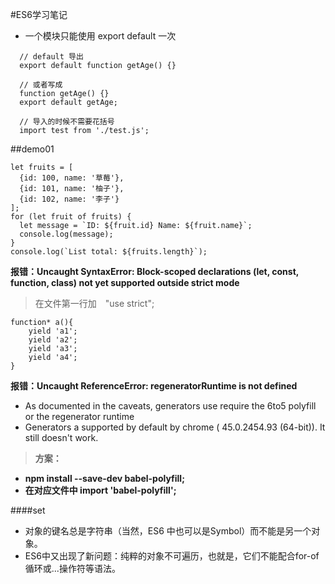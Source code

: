 #ES6学习笔记

>
+ 一个模块只能使用 export default 一次
```
  // default 导出
  export default function getAge() {} 
 
  // 或者写成
  function getAge() {}
  export default getAge;

  // 导入的时候不需要花括号
  import test from './test.js';
```

##demo01
```
let fruits = [
  {id: 100, name: '草莓'},
  {id: 101, name: '柚子'},
  {id: 102, name: '李子'}
];
for (let fruit of fruits) {
  let message = `ID: ${fruit.id} Name: ${fruit.name}`;
  console.log(message);
}
console.log(`List total: ${fruits.length}`);
```

**报错：Uncaught SyntaxError: Block-scoped declarations (let, const, function, class) not yet supported outside strict mode**

>在文件第一行加　"use strict";


```
function* a(){
	yield 'a1';
	yield 'a2';
	yield 'a3';
	yield 'a4';
}
```

**报错：Uncaught ReferenceError: regeneratorRuntime is not defined**

>
+ As documented in the caveats, generators use require the 6to5 polyfill or the regenerator runtime
+ Generators a supported by default by chrome ( 45.0.2454.93 (64-bit)). It still doesn't work.

> **方案：**
>
+ **npm install --save-dev babel-polyfill;**
+ **在对应文件中 import 'babel-polyfill';**


####set
>
+ 对象的键名总是字符串（当然，ES6 中也可以是Symbol）而不能是另一个对象。
+ ES6中又出现了新问题：纯粹的对象不可遍历，也就是，它们不能配合for-of循环或...操作符等语法。
